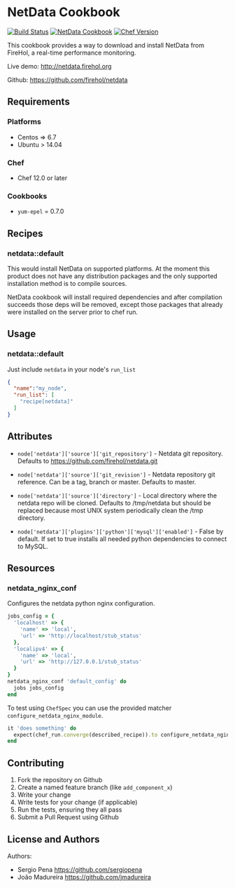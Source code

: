 NetData Cookbook
================

[![Build Status](https://travis-ci.org/sergiopena/netdata-cookbook.svg?branch=master)](https://travis-ci.org/sergiopena/netdata-cookbook)
[![NetData Cookbook](http://img.shields.io/badge/cookbook-v0.1.8-blue.svg?style=flat)](https://supermarket.chef.io/cookbooks/netdata)
[![Chef Version](http://img.shields.io/badge/chef-v12.9.38-orange.svg?style=flat)](https://www.chef.io)

This cookbook provides a way to download and install NetData from FireHol, a real-time performance monitoring.

Live demo: http://netdata.firehol.org

Github: https://github.com/firehol/netdata

Requirements
------------

### Platforms

- Centos => 6.7
- Ubuntu > 14.04

### Chef

- Chef 12.0 or later

### Cookbooks

- `yum-epel` = 0.7.0

Recipes
-------

### netdata::default

This would install NetData on supported platforms. At the moment this product does not have any distribution packages and the only supported installation method is to compile sources.

NetData cookbook will install required dependencies and after compilation succeeds those deps will be removed, except those packages that already were installed on the server prior to chef run.

## Usage

### netdata::default

Just include `netdata` in your node's `run_list`

```json
{
  "name":"my_node",
  "run_list": [
    "recipe[netdata]"
  ]
}
```

## Attributes

- `node['netdata']['source']['git_repository']` - Netdata git repository. Defaults to https://github.com/firehol/netdata.git
- `node['netdata']['source']['git_revision']` - Netdata repository git reference. Can be a tag, branch or master. Defaults to master.
- `node['netdata']['source']['directory']` - Local directory where the netdata repo will be cloned. Defaults to /tmp/netdata but should be replaced because most UNIX system periodically clean the /tmp directory.

- `node['netdata']['plugins']['python']['mysql']['enabled']` - False by default. If set to true installs all needed python dependencies to connect to MySQL.

## Resources

### netdata_nginx_conf

Configures the netdata python nginx configuration.

```ruby
jobs_config = {
  'localhost' => {
    'name' => 'local',
    'url' => 'http://localhost/stub_status'
  },
  'localipv4' => {
    'name' => 'local',
    'url' => 'http://127.0.0.1/stub_status'
  }
}
netdata_nginx_conf 'default_config' do
  jobs jobs_config
end
```

To test using `ChefSpec` you can use the provided matcher `configure_netdata_nginx_module`.

```ruby
it 'does something' do
  expect(chef_run.converge(described_recipe)).to configure_netdata_nginx_module('some_config')
end
```

## Contributing

1. Fork the repository on Github
2. Create a named feature branch (like `add_component_x`)
3. Write your change
4. Write tests for your change (if applicable)
5. Run the tests, ensuring they all pass
6. Submit a Pull Request using Github

## License and Authors

Authors:
* Sergio Pena https://github.com/sergiopena
* João Madureira https://github.com/jmadureira
